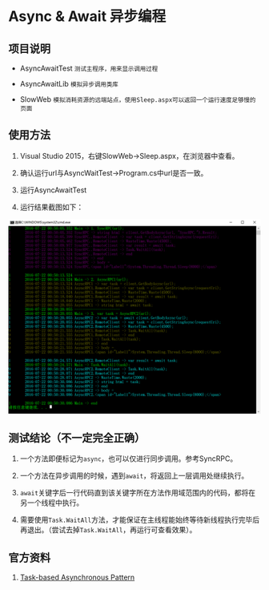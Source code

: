 ﻿Async & Await 异步编程
======================

项目说明
--------

- AsyncAwaitTest `测试主程序，用来显示调用过程`

- AsyncAwaitLib `模拟异步调用类库`

- SlowWeb `模拟消耗资源的远端站点，使用Sleep.aspx可以返回一个运行速度足够慢的页面`

使用方法
--------

1. Visual Studio 2015，右键SlowWeb->Sleep.aspx，在浏览器中查看。

2. 确认运行url与AsyncWaitTest->Program.cs中url是否一致。

3. 运行AsyncAwaitTest

4. 运行结果截图如下：

![](contents/result1.png)

测试结论（不一定完全正确）
--------

1. 一个方法即便标记为`async`，也可以仅进行同步调用。参考SyncRPC。

2. 一个方法在异步调用的时候，遇到`await`，将返回上一层调用处继续执行。

3. `await`关键字后一行代码直到该关键字所在方法作用域范围内的代码，都将在另一个线程中执行。

4. 需要使用`Task.WaitAll`方法，才能保证在主线程能始终等待新线程执行完毕后再退出。（尝试去掉`Task.WaitAll`，再运行可查看效果）。

官方资料
--------

1. [Task-based Asynchronous Pattern](https://www.microsoft.com/en-us/download/details.aspx?id=19957)
